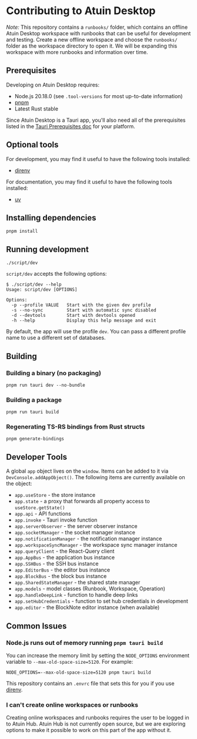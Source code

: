 # Contributing to Atuin Desktop

*Note:* This repository contains a `runbooks/` folder, which contains an offline Atuin Desktop workspace with runbooks that can be useful for development and testing. Create a new offline workspace and choose the `runbooks/` folder as the workspace directory to open it. We will be expanding this workspace with more runbooks and information over time.

## Prerequisites

Developing on Atuin Desktop requires:

* Node.js 20.18.0 (see `.tool-versions` for most up-to-date information)
* [pnpm](https://pnpm.io/installation)
* Latest Rust stable

Since Atuin Desktop is a Tauri app, you'll also need all of the prerequisites listed in the [Tauri Prerequisites doc](https://tauri.app/start/prerequisites/) for your platform.

## Optional tools

For development, you may find it useful to have the following tools installed:

* [direnv](https://direnv.net/)

For documentation, you may find it useful to have the following tools installed:

* [uv](https://docs.astral.sh/uv/#installation)

## Installing dependencies

```
pnpm install
```

## Running development

```
./script/dev
```

`script/dev` accepts the following options:

```
$ ./script/dev --help
Usage: script/dev [OPTIONS]

Options:
  -p --profile VALUE   Start with the given dev profile
  -s --no-sync         Start with automatic sync disabled
  -d --devtools        Start with devtools opened
  -h --help            Display this help message and exit
```

By default, the app will use the profile `dev`. You can pass a different profile name to use a different set of databases.

## Building

### Building a binary (no packaging)

```
pnpm run tauri dev --no-bundle
```

### Building a package

```
pnpm run tauri build
```

### Regenerating TS-RS bindings from Rust structs

```
pnpm generate-bindings
```

## Developer Tools

A global `app` object lives on the `window`. Items can be added to it via `DevConsole.addAppObject()`. The following items are currently available on the object:

* `app.useStore` - the store instance
* `app.state` - a proxy that forwards all property access to `useStore.getState()`
* `app.api` - API functions
* `app.invoke` - Tauri invoke function
* `app.serverObserver` - the server observer instance
* `app.socketManager` - the socket manager instance
* `app.notificationManager` - the notification manager instance
* `app.workspaceSyncManager` - the workspace sync manager instance
* `app.queryClient` - the React-Query client
* `app.AppBus` - the application bus instance
* `app.SSHBus` - the SSH bus instance
* `app.EditorBus` - the editor bus instance
* `app.BlockBus` - the block bus instance
* `app.SharedStateManager` - the shared state manager
* `app.models` - model classes (Runbook, Workspace, Operation)
* `app.handleDeepLink` - function to handle deep links
* `app.setHubCredentials` - function to set hub credentials in development
* `app.editor` - the BlockNote editor instance (when available)

## Common Issues

### Node.js runs out of memory running `pnpm tauri build`

You can increase the memory limit by setting the `NODE_OPTIONS` environment variable to `--max-old-space-size=5120`. For example:

```
NODE_OPTIONS=--max-old-space-size=5120 pnpm tauri build
```

This repository contains an `.envrc` file that sets this for you if you use [direnv](https://direnv.net/).

### I can't create online workspaces or runbooks

Creating online workspaces and runbooks requires the user to be logged in to Atuin Hub. Atuin Hub is not currently open source, but we are exploring options to make it possible to work on this part of the app without it.
